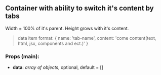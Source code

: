 ## **Container with ability to switch it's content by tabs**

Width = 100% of it's parent. Height grows with it's content.

> data item format: { name: 'tab-name', content: 'come content(text, html, jsx, components and ect.)' }

### Props (main):
* **data**: _array of objects_, optional, default = []
